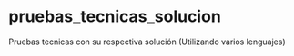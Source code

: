 # pruebas_tecnicas_solucion
 Pruebas tecnicas con su respectiva solución (Utilizando varios lenguajes)
